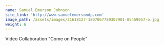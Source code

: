 ```yaml
---
name: Samuel Emerson Johnson
site_link: 'http://www.samuelemersondp.com'
image_path: /assets/images/21618127-1807067789307901-85459057-o.jpg
weight: 6
---
```



Video Collaboration "Come on People"